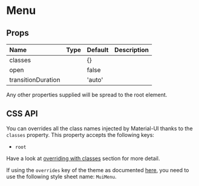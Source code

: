 <!--- This documentation is automatically generated, do not try to edit it. -->

# Menu



## Props
| Name | Type | Default | Description |
|:-----|:-----|:--------|:------------|
| classes |  | {} |  |
| open |  | false |  |
| transitionDuration |  | 'auto' |  |

Any other properties supplied will be spread to the root element.

## CSS API

You can overrides all the class names injected by Material-UI thanks to the `classes` property.
This property accepts the following keys:
- `root`

Have a look at [overriding with classes](/customization/overrides#overriding-with-classes)
section for more detail.

If using the `overrides` key of the theme as documented
[here](/customization/themes#customizing-all-instances-of-a-component-type),
you need to use the following style sheet name: `MuiMenu`.

